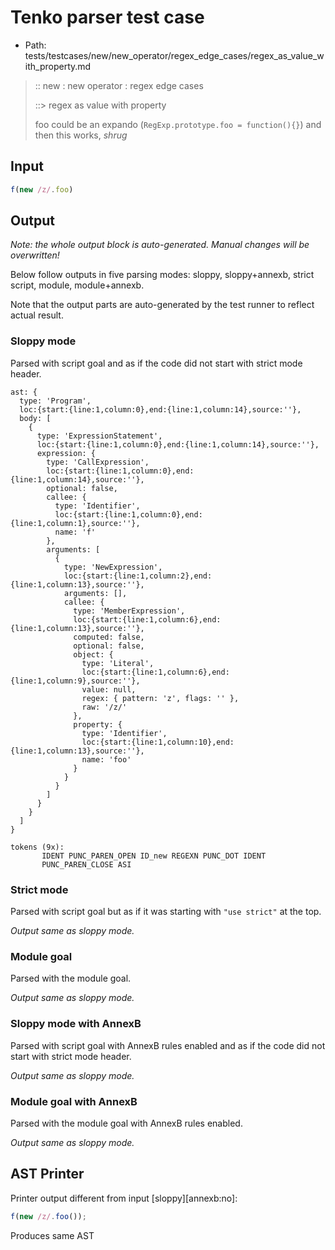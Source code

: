 # Tenko parser test case

- Path: tests/testcases/new/new_operator/regex_edge_cases/regex_as_value_with_property.md

> :: new : new operator : regex edge cases
>
> ::> regex as value with property
>
> foo could be an expando (`RegExp.prototype.foo = function(){}`) and then this works, *shrug*

## Input

`````js
f(new /z/.foo)
`````

## Output

_Note: the whole output block is auto-generated. Manual changes will be overwritten!_

Below follow outputs in five parsing modes: sloppy, sloppy+annexb, strict script, module, module+annexb.

Note that the output parts are auto-generated by the test runner to reflect actual result.

### Sloppy mode

Parsed with script goal and as if the code did not start with strict mode header.

`````
ast: {
  type: 'Program',
  loc:{start:{line:1,column:0},end:{line:1,column:14},source:''},
  body: [
    {
      type: 'ExpressionStatement',
      loc:{start:{line:1,column:0},end:{line:1,column:14},source:''},
      expression: {
        type: 'CallExpression',
        loc:{start:{line:1,column:0},end:{line:1,column:14},source:''},
        optional: false,
        callee: {
          type: 'Identifier',
          loc:{start:{line:1,column:0},end:{line:1,column:1},source:''},
          name: 'f'
        },
        arguments: [
          {
            type: 'NewExpression',
            loc:{start:{line:1,column:2},end:{line:1,column:13},source:''},
            arguments: [],
            callee: {
              type: 'MemberExpression',
              loc:{start:{line:1,column:6},end:{line:1,column:13},source:''},
              computed: false,
              optional: false,
              object: {
                type: 'Literal',
                loc:{start:{line:1,column:6},end:{line:1,column:9},source:''},
                value: null,
                regex: { pattern: 'z', flags: '' },
                raw: '/z/'
              },
              property: {
                type: 'Identifier',
                loc:{start:{line:1,column:10},end:{line:1,column:13},source:''},
                name: 'foo'
              }
            }
          }
        ]
      }
    }
  ]
}

tokens (9x):
       IDENT PUNC_PAREN_OPEN ID_new REGEXN PUNC_DOT IDENT
       PUNC_PAREN_CLOSE ASI
`````

### Strict mode

Parsed with script goal but as if it was starting with `"use strict"` at the top.

_Output same as sloppy mode._

### Module goal

Parsed with the module goal.

_Output same as sloppy mode._

### Sloppy mode with AnnexB

Parsed with script goal with AnnexB rules enabled and as if the code did not start with strict mode header.

_Output same as sloppy mode._

### Module goal with AnnexB

Parsed with the module goal with AnnexB rules enabled.

_Output same as sloppy mode._

## AST Printer

Printer output different from input [sloppy][annexb:no]:

````js
f(new /z/.foo());
````

Produces same AST
